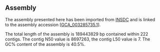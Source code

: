 **Assembly**
--------

The assembly presented here has been imported from [INSDC](http://www.insdc.org) and is linked to the assembly accession [[GCA\_003285735.1](http://www.ebi.ac.uk/ena/data/view/GCA_003285735.1)].

The total length of the assembly is 189443829 bp contained within 222 contigs.
The contig N50 value is 8697263, the contig L50 value is 7.
The GC% content of the assembly is 40.5%.
